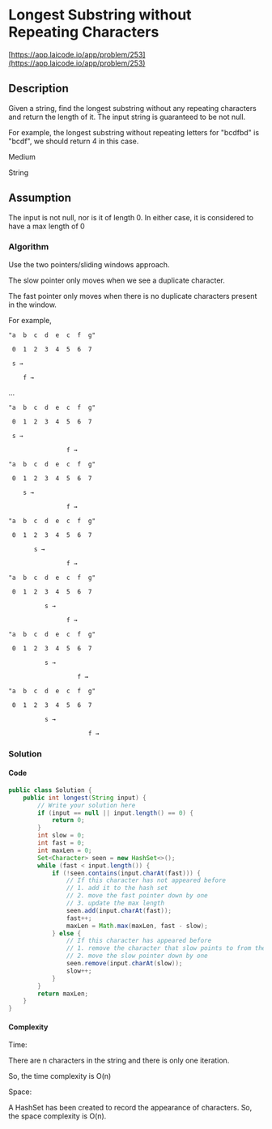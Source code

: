 <!----- Conversion time: 0.719 seconds.


Using this Markdown file:

1. Cut and paste this output into your source file.
2. See the notes and action items below regarding this conversion run.
3. Check the rendered output (headings, lists, code blocks, tables) for proper
   formatting and use a linkchecker before you publish this page.

Conversion notes:

* GD2md-html version 1.0β13
* Sun Jan 13 2019 00:13:23 GMT-0800 (PST)
* Source doc: https://docs.google.com/open?id=17P_cS6q79K16dNXHW4RVEL3YkLfx68INCB8vQCzEmow
----->



# Longest Substring without Repeating Characters

[https://app.laicode.io/app/problem/253](https://app.laicode.io/app/problem/253)


## Description

Given a string, find the longest substring without any repeating characters and return the length of it. The input string is guaranteed to be not null.

For example, the longest substring without repeating letters for "bcdfbd" is "bcdf", we should return 4 in this case.

Medium

String


## Assumption

The input is not null, nor is it of length 0. In either case, it is considered to have a max length of 0


### Algorithm

Use the two pointers/sliding windows approach.

The slow pointer only moves when we see a duplicate character.

The fast pointer only moves when there is no duplicate characters present in the window.

For example,

    "a  b  c  d  e  c  f  g"

     0  1  2  3  4  5  6  7

     s →

        f →

…

    "a  b  c  d  e  c  f  g"

     0  1  2  3  4  5  6  7

     s →

                    f →

    "a  b  c  d  e  c  f  g"

     0  1  2  3  4  5  6  7

        s →

                    f →

    "a  b  c  d  e  c  f  g"

     0  1  2  3  4  5  6  7

           s →

                    f →

    "a  b  c  d  e  c  f  g"

     0  1  2  3  4  5  6  7

              s →

                    f →

    "a  b  c  d  e  c  f  g"

     0  1  2  3  4  5  6  7

              s →

                       f →

    "a  b  c  d  e  c  f  g"

     0  1  2  3  4  5  6  7

              s →

                          f →




### Solution


#### Code


```java
public class Solution {
    public int longest(String input) {
        // Write your solution here
        if (input == null || input.length() == 0) {
            return 0;
        }
        int slow = 0;
        int fast = 0;
        int maxLen = 0;
        Set<Character> seen = new HashSet<>();
        while (fast < input.length()) {
            if (!seen.contains(input.charAt(fast))) {
                // If this character has not appeared before
                // 1. add it to the hash set
                // 2. move the fast pointer down by one
                // 3. update the max length
                seen.add(input.charAt(fast));
                fast++;
                maxLen = Math.max(maxLen, fast - slow);
            } else {
                // If this character has appeared before
                // 1. remove the character that slow points to from the set
                // 2. move the slow pointer down by one
                seen.remove(input.charAt(slow));
                slow++;
            }
        }
        return maxLen;
    }
}
```



#### Complexity

Time:

There are n characters in the string and there is only one iteration.

So, the time complexity is O(n)

Space:

A HashSet has been created to record the appearance of characters. So, the space complexity is O(n).


<!-- GD2md-html version 1.0β13 -->
